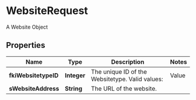 

# WebsiteRequest

A Website Object
## Properties

Name | Type | Description | Notes
------------ | ------------- | ------------- | -------------
**fkiWebsitetypeID** | **Integer** | The unique ID of the Websitetype.  Valid values:  |Value|Description| |-|-| |1|Website| |2|Twitter| |3|Facebook| |4|Survey| | 
**sWebsiteAddress** | **String** | The URL of the website. | 




